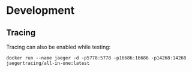# Development

## Tracing

Tracing can also be enabled while testing:

```
docker run --name jaeger -d -p5778:5778 -p16686:16686 -p14268:14268 jaegertracing/all-in-one:latest
``` 
